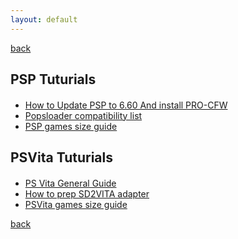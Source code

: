 ```yaml
---
layout: default
---
```

[back](./)

## PSP Tuturials

####
*   [How to Update PSP to 6.60 And install PRO-CFW](https://nicoblog.org/guides/update-to-6-60-and-install-pro-cfw/)
*   [Popsloader compatibility list](https://nicoblog.org/utils/popsloader/Pops-Compatibility-List.htm)
*   [PSP games size guide](http://www.dmgice.com/dg/pspgames.html)


## PSVita Tuturials

####
*   [PS Vita General Guide](https://nicoblog.org/guides/nicoblogs-ps-vita-general-guide/) 
*   [How to prep SD2VITA adapter](http://wololo.net/2017/07/20/setting-sd2vita-adapter-formatting-microsd-can-done-windows/)
*   [PSVita games size guide](http://www.ign.com/wikis/ps-vita/Vita_Games_Sizes)

[back](./)
